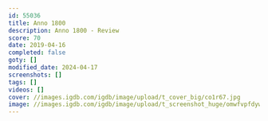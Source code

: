 ```yaml
---
id: 55036
title: Anno 1800
description: Anno 1800 - Review
score: 70
date: 2019-04-16
completed: false
goty: []
modified_date: 2024-04-17
screenshots: []
tags: []
videos: []
cover: //images.igdb.com/igdb/image/upload/t_cover_big/co1r67.jpg
image: //images.igdb.com/igdb/image/upload/t_screenshot_huge/omwfvpfdyw1mz8mbrp1v.jpg
---
```

